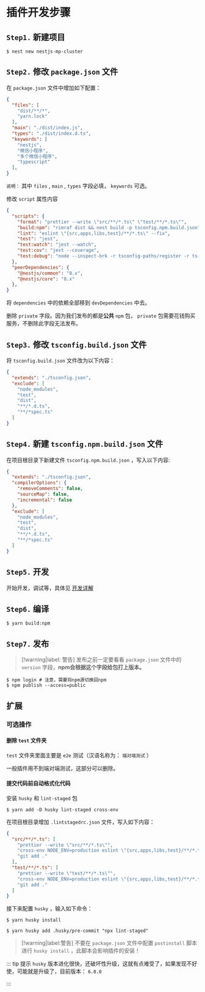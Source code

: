 # 插件开发步骤

## `Step1.` 新建项目

```shell
$ nest new nestjs-mp-cluster
```

## `Step2.` 修改 `package.json` 文件

在 `package.json` 文件中增加如下配置：

```json
{
  "files": [
    "dist/**/*",
    "yarn.lock"
  ],
  "main": "./dist/index.js",
  "types": "./dist/index.d.ts",
  "keywords": [
    "nestjs",
    "微信小程序",
    "多个微信小程序",
    "typescript"
  ],
}
```

`说明：` 其中 `files` , `main` , `types` 字段必填， `keywords` 可选。

修改 `script` 属性内容

```json
{
  "scripts": {
    "format": "prettier --write \"src/**/*.ts\" \"test/**/*.ts\"",
    "build:npm": "rimraf dist && nest build -p tsconfig.npm.build.json",
    "lint": "eslint \"{src,apps,libs,test}/**/*.ts\" --fix",
    "test": "jest",
    "test:watch": "jest --watch",
    "test:cov": "jest --coverage",
    "test:debug": "node --inspect-brk -r tsconfig-paths/register -r ts-node/register node_modules/.bin/jest --runInBand"
  },
  "peerDependencies": {
    "@nestjs/common": "8.x",
    "@nestjs/core": "8.x"
  },
}
```

将 `dependencies` 中的依赖全部移到 `devDependencies` 中去。

删除 `private` 字段。因为我们发布的都是**公共** `npm` 包， `private` 包需要花钱购买服务，不删除此字段无法发布。

## `Step3.` 修改 `tsconfig.build.json` 文件

将 `tsconfig.build.json` 文件改为以下内容：

```json
{
  "extends": "./tsconfig.json",
  "exclude": [
    "node_modules",
    "test",
    "dist",
    "**/*.d.ts",
    "**/*spec.ts"
  ]
}
```

## `Step4.` 新建 `tsconfig.npm.build.json` 文件

在项目根目录下新建文件 `tsconfig.npm.build.json` ，写入以下内容:

```json
{
  "extends": "./tsconfig.json",
  "compilerOptions": {
    "removeComments": false,
    "sourceMap": false,
    "incremental": false
  },
  "exclude": [
    "node_modules",
    "test",
    "dist",
    "**/*.d.ts",
    "**/*spec.ts"
  ]
}
```

## `Step5.` 开发

开始开发，调试等，具体见 [开发详解](开发详解.md)

## `Step6.` 编译

```shell
$ yarn build:npm
```

## `Step7.` 发布

> [!warning|label: 警告]
> 发布之前一定要看看 `package.json` 文件中的 `version` 字段，**npm会根据这个字段给包打上版本。**

```shell
$ npm login # 注意，需要将npm源切换回npm
$ npm publish --access=public 
```

## 扩展

### 可选操作

#### 删除 `test` 文件夹

`test` 文件夹里面主要是 `e2e` 测试（汉语名称为： `端对端测试` ）

一般插件用不到端对端测试，这部分可以删除。

#### 提交代码前自动格式化代码

安装 `husky` 和 `lint-staged` 包

```shell
$ yarn add -D husky lint-staged cross-env 
```

在项目根目录增加 `.lintstagedrc.json` 文件，写入如下内容：

```json
{
  "src/**/*.ts": [
    "prettier --write \"src/**/*.ts\"",
    "cross-env NODE_ENV=production eslint \"{src,apps,libs,test}/**/*.ts\" --fix",
    "git add ."
  ],
  "test/**/*.ts": [
    "prettier --write \"test/**/*.ts\"",
    "cross-env NODE_ENV=production eslint \"{src,apps,libs,test}/**/*.ts\" --fix",
    "git add ."
  ]
}
```

接下来配置 `husky` ，输入如下命令：

```shell
$ yarn husky install

$ yarn husky add .husky/pre-commit "npx lint-staged"
```

> [!warning|label:警告]
> 不要在 `package.json` 文件中配置 `postinstall` 脚本进行 `husky install` ，此脚本会影响插件的安装！


::: tip 提示
`husky` 版本进化很快，还破坏性升级，这就有点难受了，如果发现不好使，可能就是升级了，目前版本： `6.0.0`

:::
